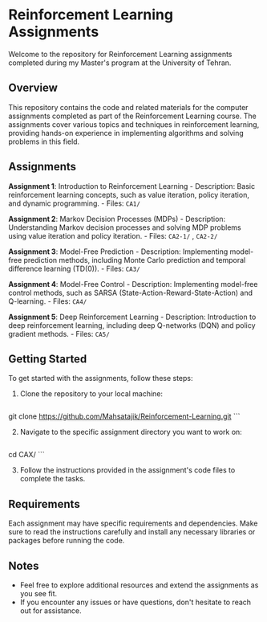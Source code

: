 # Reinforcement Learning Assignments

Welcome to the repository for Reinforcement Learning assignments completed during my Master's program at the University of Tehran.

## Overview

This repository contains the code and related materials for the computer assignments completed as part of the Reinforcement Learning course. The assignments cover various topics and techniques in reinforcement learning, providing hands-on experience in implementing algorithms and solving problems in this field.

## Assignments

**Assignment 1**: Introduction to Reinforcement Learning
    - Description: Basic reinforcement learning concepts, such as value iteration, policy iteration, and dynamic programming.
    - Files: `CA1/`

**Assignment 2**: Markov Decision Processes (MDPs)
    - Description: Understanding Markov decision processes and solving MDP problems using value iteration and policy iteration.
    - Files: `CA2-1/` , `CA2-2/`

**Assignment 3**: Model-Free Prediction
    - Description: Implementing model-free prediction methods, including Monte Carlo prediction and temporal difference learning (TD(0)).
    - Files: `CA3/`

**Assignment 4**: Model-Free Control
    - Description: Implementing model-free control methods, such as SARSA (State-Action-Reward-State-Action) and Q-learning.
    - Files: `CA4/`

**Assignment 5**: Deep Reinforcement Learning
    - Description: Introduction to deep reinforcement learning, including deep Q-networks (DQN) and policy gradient methods.
    - Files: `CA5/`

## Getting Started

To get started with the assignments, follow these steps:

1. Clone the repository to your local machine:
    ```
git clone https://github.com/Mahsatajik/Reinforcement-Learning.git
    ```

2. Navigate to the specific assignment directory you want to work on:
    ```
cd CAX/
    ```

3. Follow the instructions provided in the assignment's code files to complete the tasks.

## Requirements

Each assignment may have specific requirements and dependencies. Make sure to read the instructions carefully and install any necessary libraries or packages before running the code.

## Notes

- Feel free to explore additional resources and extend the assignments as you see fit.
- If you encounter any issues or have questions, don't hesitate to reach out for assistance.


